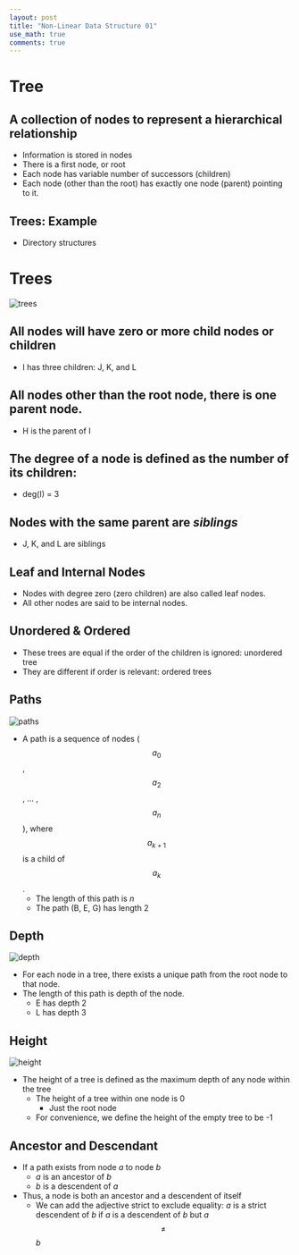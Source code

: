 ```yaml
---
layout: post
title: "Non-Linear Data Structure 01"
use_math: true
comments: true
---
```

# Tree
## A collection of nodes to represent a hierarchical relationship
- Information is stored in nodes
- There is a first node, or root
- Each node has variable number of successors (children)
- Each node (other than the root) has exactly one node (parent) pointing to it.
## Trees: Example
- Directory structures
# Trees
![trees](/tree.png)
## All nodes will have zero or more child nodes or children
- I has three children: J, K, and L
## All nodes other than the root node, there is one parent node.
- H is the parent of I
## The degree of a node is defined as the number of its children:
- deg(I) = 3
## Nodes with the same parent are _siblings_
- J, K, and L are siblings
## Leaf and Internal Nodes
- Nodes with degree zero (zero children) are also called leaf nodes.
- All other nodes are said to be internal nodes.
## Unordered & Ordered
- These trees are equal if the order of the children is ignored: unordered tree
- They are different if order is relevant: ordered trees
## Paths
![paths](/path.png)
- A path is a sequence of nodes ($$a_{0}$$, $$a_{2}$$, ... , $$a_{n}$$), where $$a_{k+1}$$ is a child of $$a_{k}$$.
  - The length of this path is _n_
  - The path (B, E, G) has length 2
## Depth
![depth](/depth.png)
- For each node in a tree, there exists a unique path from the root node to that node.
- The length of this path is depth of the node. 
  - E has depth 2
  - L has depth 3
## Height
![height](/height.png)
- The height of a tree is defined as the maximum depth of any node within the tree
  - The height of a tree within one node is 0
    - Just the root node
  - For convenience, we define the height of the empty tree to be -1
## Ancestor and Descendant
- If a path exists from node _a_ to node _b_
  - _a_ is an ancestor of _b_
  - _b_ is a descendent of _a_
- Thus, a node is both an ancestor and a descendent of itself
  - We can add the adjective strict to exclude equality: _a_ is a strict descendent of _b_ if _a_ is a descendent of _b_ but _a_ $$\neq$$ _b_

